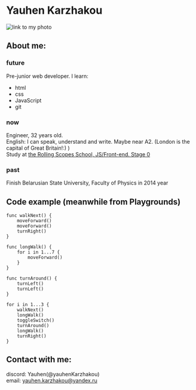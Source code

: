 # Yauhen Karzhakou

![link to my photo](https://sun2.beltelecom-by-minsk.userapi.com/s/v1/if2/eVLVn7IQtcMfO504Bb4LvkyTmafWNM2O1kAURGHtuJi6YdKdcfsY0oupQSAiSM33Upaebc2NfYKmhqw5beJOvTWE.jpg?size=200x216&quality=96&crop=380,274,924,1001&ava=1)

## About me:
### future
Pre-junior web developer. I learn:
* html 
* css 
* JavaScript
* git
### now
Engineer, 32 years old.   
English: I can speak, understand and write. Maybe near A2. (London is the capital of Great Britain!:) )   
Study at [the Rolling Scopes School, JS/Front-end. Stage 0](https://rs.school/js-stage0/)
### past
Finish Belarusian State University, Faculty of Physics in 2014 year

## Code example (meanwhile from Playgrounds)
```
func walkNext() {
    moveForward()
    moveForward()
    turnRight()
}

func longWalk() {
    for i in 1...7 {
        moveForward()
    }
}

func turnAround() {
    turnLeft()
    turnLeft()
}

for i in 1...3 {
    walkNext()
    longWalk()
    toggleSwitch()
    turnAround()
    longWalk()
    turnRight()    
}
```

## Contact with me:
discord: Yauhen(@yauhenKarzhakou)   
email: yauhen.karzhakou@yandex.ru 
